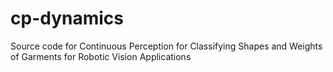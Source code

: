 # cp-dynamics
Source code for Continuous Perception for Classifying Shapes and Weights of Garments for Robotic Vision Applications
